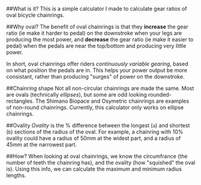 ##What is it?
This is a simple calculator I made to calculate gear ratios of oval bicycle chainrings.

##Why oval?
The benefit of oval chainrings is that they **increase** the gear ratio (ie make it harder to pedal) on the downstroke when your legs are producing the most power, and **decrease** the gear ratio (ie make it easier to pedal) when the pedals are near the top/bottom and producing very little power.

In short, oval chainrings offer riders *continuously variable gearing*, based on what position the pedals are in. This helps your power output be more consistant, rather than producing "surges" of power on the downstroke.

##Chainring shape
Not all non-circular chainrings are made the same. Most are ovals (technically *ellipses*), but some are odd looking rounded-rectangles. The Shimano Biopace and Osymetric chainrings are examples of non-round chainrings. Currently, this calculator only works on ellipse chainrings.

##Ovality
*Ovality* is the % difference between the longest (`a`) and shortest (`b`) sections of the radius of the oval. For example, a chainring with 10% ovality could have a radius of 50mm at the widest part, and a radius of 45mm at the narrowest part.

##How?
When looking at oval chainrings, we know the circumfrance (the number of teeth the chainring has), and the ovality (how "squished" the oval is). Using this info, we can calculate the maximum and minimum radius lengths.